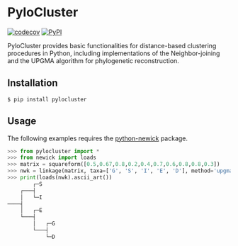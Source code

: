 # PyloCluster 

[![codecov](https://codecov.io/gh/lingpy/linse/branch/master/graph/badge.svg)](https://codecov.io/gh/pylogeny/cluster)
[![PyPI](https://img.shields.io/pypi/v/linse.svg)](https://pypi.org/project/pylocluster)

PyloCluster provides basic functionalities for distance-based clustering procedures in Python, including implementations of the Neighbor-joining and the UPGMA algorithm for phylogenetic reconstruction.

## Installation

```shell
$ pip install pylocluster
```

## Usage

The following examples requires the [python-newick](https://github.com/glottobank/python-newick) package.

```python
>>> from pylocluster import *
>>> from newick import loads
>>> matrix = squareform([0.5,0.67,0.8,0.2,0.4,0.7,0.6,0.8,0.8,0.3])
>>> nwk = linkage(matrix, taxa=['G', 'S', 'I', 'E', 'D'], method='upgma')
>>> print(loads(nwk).ascii_art())
        ┌─S
    ┌───┤
    │   └─I
────┤
    │   ┌─E
    └───┤
        │   ┌─G
        └───┤
            └─D
```

